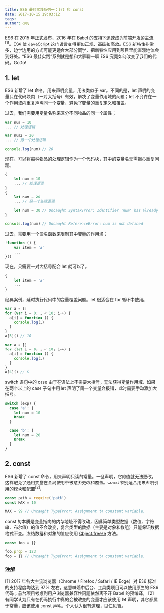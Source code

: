 ```yaml
---
title: ES6 最佳实践系列一：let 和 const
date: 2017-10-15 19:03:12
tags:
author: 小打
---
```


ES6 在 2015 年正式发布，2016 年在 Babel 的支持下迅速成为前端开发的主流<sup>[1]</sup>。ES6 使 JavaScript 这门语言变得更加正规、高级和高效。ES6 新特性非常多，边学边用的方式可能更适合大部分同学，把新特性应用到项目里能直观地体会到好处。“ES6 最佳实践”系列就是想和大家聊一聊 ES6 究竟如何改变了我们的代码。GoGo!

## 1. let

ES6 新增了 let 命令，用来声明变量，用法类似于 var。不同的是，let 声明的变量只在代码块内（一对大括号）有效，解决了变量作用域的问题；let 不允许在一个作用域内重复声明同一个变量，避免了变量的重复定义和覆盖。

过去，我们需要用变量名称来区分不同物品的同一个属性；

``` js
var num = 10
... // 处理逻辑

var num2 = 20
... // 另一个处理逻辑

console.log(num) // 20
```

现在，可以将每种物品的处理逻辑作为一个代码块，其中的变量名无需担心重复问题。

``` js
{
    let num = 10
    ... // 处理逻辑
}
{
    let num = 20
    ... // 另一个处理逻辑

    let num = 30 // Uncaught SyntaxError: Identifier 'num' has already been declared
}

console.log(num) // Uncaught ReferenceError: num is not defined
```

过去，需要用一个匿名函数来限制其中变量的作用域；

``` js
!function () {
    var item = 'A'
    ...
}()
```

现在，只需要一对大括号配合 let 就可以了。

``` js
{
    let item = 'A'
    ...
}
```

经典案例，延时执行代码中的变量覆盖问题。let 很适合在 for 循环中使用。

``` js
var a = []
for (var i = 0; i < 10; i++) {
  a[i] = function () {
    console.log(i)
  }
}
a[5]() // 10
```

``` js
var a = []
for (let i = 0; i < 10; i++) {
  a[i] = function () {
    console.log(i)
  }
}
a[5]() // 5
```

switch 语句中的 case 由于在语法上不需要大括号，无法获得变量作用域。如果在两个以上的 case 子句中用 let 声明了同一个变量会报错，此时需要手动添加大括号。

``` js
switch (exp) {
  case 'a': {
    let num = 10
    break
  }

  case 'b': {
    let num = 20
    break
  }
}
```

## 2. const

ES6 新增了 const 命令，用来声明只读的常量。一旦声明，它的值就无法更改，这样避免了通用变量在全局使用中被意外更改和覆盖。const 特别适合用来声明引用的模块和配置<sup>[2]</sup>。

``` js
const path = require('path')
const MAX = 10

MAX = 99 // Uncaught TypeError: Assignment to constant variable.
```

const 的本质是变量指向的内存地址不得改动，因此简单类型数据（数值、字符串、布尔值）的值不会改变，复合类型的数据（主要是对象和数组）只能保证数据格式不变。冻结数组和对象的值应使用 [Object.freeze](https://developer.mozilla.org/zh-CN/docs/Web/JavaScript/Reference/Global_Objects/Object/freeze) 方法。

``` js
const foo = {}

foo.prop = 123
foo = {} // Uncaught TypeError: Assignment to constant variable.
```

### 注解

[1] 2017 年各大主流浏览器（Chrome / Firefox / Safari / IE Edge）对 ES6 标准的支持程度均达到 97% 左右，这意味着中后台、工具类项目可以使用原生的 ES6 代码；前台项目考虑到用户浏览器兼容性问题依然离不开 Babel 的预编译。
[2] 有同学认为只有在代码执行中真的会被改变的变量才应该使用 let 声明，其它都属于常量，应该使用 const 声明。个人认为很有道理，见仁见智。
